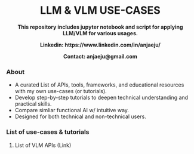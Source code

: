 <h1 align="center"> LLM & VLM USE-CASES </h1>
<p align="center"><b>This repository includes jupyter notebook and script for applying LLM/VLM for various usages.</b></p>
<p align="center"><b>Linkedin: https://www.linkedin.com/in/anjaeju/</b></p>
<p align="center"><b>Contact: anjaeju@gmail.com</b></p>


### About
- A curated List of APIs, tools, frameworks, and educational resources with my own use-cases (or tutorials).
- Develop step-by-step tutorials to deepen technical understanding and practical skills.
- Compare simliar functional AI w/ intuitive way.
- Designed for both technical and non-technical users.

### List of use-cases & tutorials
1. List of VLM APIs (Link)
